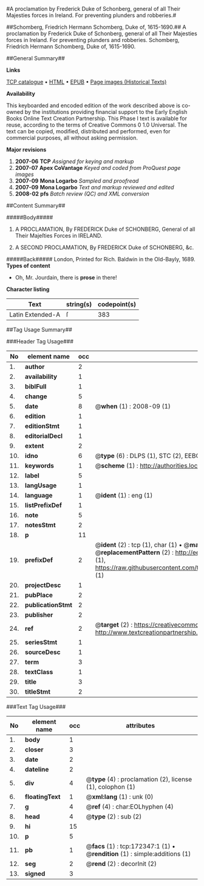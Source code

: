 #A proclamation by Frederick Duke of Schonberg, general of all Their Majesties forces in Ireland. For preventing plunders and robberies.#

##Schomberg, Friedrich Hermann Schomberg, Duke of, 1615-1690.##
A proclamation by Frederick Duke of Schonberg, general of all Their Majesties forces in Ireland. For preventing plunders and robberies.
Schomberg, Friedrich Hermann Schomberg, Duke of, 1615-1690.

##General Summary##

**Links**

[TCP catalogue](http://www.ota.ox.ac.uk/tcp/)  • 
[HTML](http://tei.it.ox.ac.uk/tcp/Texts-HTML/free/A94/A94249.html)  • 
[EPUB](http://tei.it.ox.ac.uk/tcp/Texts-EPUB/free/A94/A94249.epub) • 
[Page images (Historical Texts)](https://data.historicaltexts.jisc.ac.uk/view?pubId=eebo-45578429e&pageId=eebo-45578429e-172347-1)

**Availability**

This keyboarded and encoded edition of the
	       work described above is co-owned by the institutions
	       providing financial support to the Early English Books
	       Online Text Creation Partnership. This Phase I text is
	       available for reuse, according to the terms of Creative
	       Commons 0 1.0 Universal. The text can be copied,
	       modified, distributed and performed, even for
	       commercial purposes, all without asking permission.

**Major revisions**

1. __2007-06__ __TCP__ *Assigned for keying and markup*
1. __2007-07__ __Apex CoVantage__ *Keyed and coded from ProQuest page images*
1. __2007-09__ __Mona Logarbo__ *Sampled and proofread*
1. __2007-09__ __Mona Logarbo__ *Text and markup reviewed and edited*
1. __2008-02__ __pfs__ *Batch review (QC) and XML conversion*

##Content Summary##

#####Body#####

1. A PROCLAMATION, By FREDERICK Duke of SCHONBERG, General of all Their Majeſties Forces in IRELAND.

1. A SECOND PROCLAMATION, By FREDERICK Duke of SCHONBERG, &c.

#####Back#####
London, Printed for Rich. Baldwin in the Old-Bayly, 1689.
**Types of content**

  * Oh, Mr. Jourdain, there is **prose** in there!

**Character listing**


|Text|string(s)|codepoint(s)|
|---|---|---|
|Latin Extended-A|ſ|383|

##Tag Usage Summary##

###Header Tag Usage###

|No|element name|occ|attributes|
|---|---|---|---|
|1.|__author__|2||
|2.|__availability__|1||
|3.|__biblFull__|1||
|4.|__change__|5||
|5.|__date__|8| @__when__ (1) : 2008-09 (1)|
|6.|__edition__|1||
|7.|__editionStmt__|1||
|8.|__editorialDecl__|1||
|9.|__extent__|2||
|10.|__idno__|6| @__type__ (6) : DLPS (1), STC (2), EEBO-CITATION (1), OCLC (1), VID (1)|
|11.|__keywords__|1| @__scheme__ (1) : http://authorities.loc.gov/ (1)|
|12.|__label__|5||
|13.|__langUsage__|1||
|14.|__language__|1| @__ident__ (1) : eng (1)|
|15.|__listPrefixDef__|1||
|16.|__note__|5||
|17.|__notesStmt__|2||
|18.|__p__|11||
|19.|__prefixDef__|2| @__ident__ (2) : tcp (1), char (1)  •  @__matchPattern__ (2) : ([0-9\-]+):([0-9IVX]+) (1), (.+) (1)  •  @__replacementPattern__ (2) : http://eebo.chadwyck.com/downloadtiff?vid=$1&page=$2 (1), https://raw.githubusercontent.com/textcreationpartnership/Texts/master/tcpchars.xml#$1 (1)|
|20.|__projectDesc__|1||
|21.|__pubPlace__|2||
|22.|__publicationStmt__|2||
|23.|__publisher__|2||
|24.|__ref__|2| @__target__ (2) : https://creativecommons.org/publicdomain/zero/1.0/ (1), http://www.textcreationpartnership.org/docs/. (1)|
|25.|__seriesStmt__|1||
|26.|__sourceDesc__|1||
|27.|__term__|3||
|28.|__textClass__|1||
|29.|__title__|3||
|30.|__titleStmt__|2||


###Text Tag Usage###

|No|element name|occ|attributes|
|---|---|---|---|
|1.|__body__|1||
|2.|__closer__|3||
|3.|__date__|2||
|4.|__dateline__|2||
|5.|__div__|4| @__type__ (4) : proclamation (2), license (1), colophon (1)|
|6.|__floatingText__|1| @__xml:lang__ (1) : unk (0)|
|7.|__g__|4| @__ref__ (4) : char:EOLhyphen (4)|
|8.|__head__|4| @__type__ (2) : sub (2)|
|9.|__hi__|15||
|10.|__p__|5||
|11.|__pb__|1| @__facs__ (1) : tcp:172347:1 (1)  •  @__rendition__ (1) : simple:additions (1)|
|12.|__seg__|2| @__rend__ (2) : decorInit (2)|
|13.|__signed__|3||

